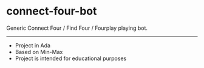 # connect-four-bot
Generic Connect Four / Find Four / Fourplay playing bot.
_______________________________________________________________________________
* Project in Ada
* Based on Min-Max
* Project is intended for educational purposes
